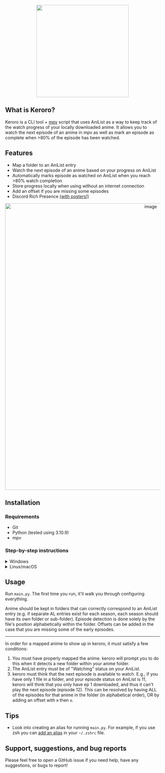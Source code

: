 <p align="center">
  <img src="https://user-images.githubusercontent.com/71658949/210159393-f8ead149-5076-4b76-b95b-11df38e871fd.png" width="300px"/>
</p>

## What is Keroro?
Keroro is a CLI tool + [mpv](https://github.com/mpv-player/mpv) script that uses AniList as a way to keep track of the watch progress of your locally downloaded anime. It allows you to watch the next episode of an anime in mpv as well as mark an episode as complete when >80% of the episode has been watched.

## Features
- Map a folder to an AniList entry
- Watch the next episode of an anime based on your progress on AniList
- Automatically marks episode as watched on AniList when you reach >80% watch completion
- Store progress locally when using without an internet connection
- Add an offset if you are missing some episodes
- Discord Rich Presence [(with posters!)](https://media.discordapp.net/attachments/826685810472124429/1058942983250120714/image.png)

<p align="center">
  <img width="932" alt="image" src="https://github.com/hotsno/keroro/assets/71658949/61a492b2-1e52-41ef-a81f-437d0f3a82a5">
</p>

## Installation

### Requirements
- Git
- Python (tested using 3.10.9)
- mpv

### Step-by-step instructions
<details>
<summary>Windows</summary>
<br>

If you are on Windows, I **highly** suggest you take a look at the [Taiga](https://taiga.moe/) project first. It most likely does what you want
and more. The reason I created keroro was because I didn't like any of the alternatives for macOS and Linux.

1) Open Terminal (or Command Prompt, Git Bash, or Windows Powershell)  
2) `cd` into the directory where you'll be keeping this project
3) Run `git clone https://github.com/hotsno/keroro`
4) Run `cd keroro`
5) Run `pip install -r requirements.txt`
6) Run `python main.py` and follow the instructions
7) Map some anime, and begin watching!


**NOTE:** The mpv `scripts` folder on Windows can be created in the same directory as `mpv.exe`. After creating the folder, copy `anilist.lua` into it.

</details>

<details>
<summary>Linux/macOS</summary>
<br>

1) Open a terminal
2) `cd` into the directory where you'll be keeping this project
3) Run `git clone https://github.com/hotsno/keroro`
4) Run `cd keroro`
5) Run `pip3 install -r requirements.txt`
6) Run `python3 main.py` and follow the instructions
7) Map some anime, and begin watching!


**NOTE:** The mpv `scripts` folder on Linux/macOS can be created in the `~/.config/mpv` directory. After creating the folder, copy `anilist.lua` into it.

</details>

## Usage
Run `main.py`. The first time you run, it'll walk you through configuring everything.  
  
Anime should be kept in folders that can correctly correspond to an AniList entry (e.g. if separate AL entries exist for each season, each season should have its own folder or sub-folder). Episode detection is done solely by the file's position alphabetically within the folder. Offsets can be added in the case that you are missing some of the early episodes.  

---

In order for a mapped anime to show up in keroro, it must satisfy a few conditions:
1) You must have properly mapped the anime. keroro will prompt you to do this when it detects a new folder within your anime folder.
2) The AniList entry must be of "Watching" status on your AniList.
3) keroro must think that the next episode is available to watch. E.g., if you have only 1 file in a folder, and your episode status on AniList is 11, keroro will think that you only have ep 1 downloaded, and thus it can't play the next episode (episode 12). This can be resolved by having ALL of the episodes for that anime in the folder (in alphabetical order), OR by adding an offset with `m` then `o`. 

## Tips
* Look into creating an alias for running `main.py`. For example, if you use zsh you can [add an alias](https://linuxhint.com/configure-use-aliases-zsh/) in your `~/.zshrc` file.

## Support, suggestions, and bug reports
Please feel free to open a GitHub issue if you need help, have any suggestions, or bugs to report!
